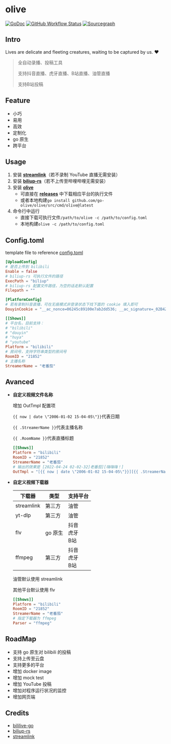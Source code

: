 # olive

[![GoDoc](https://img.shields.io/badge/GoDoc-Reference-blue?style=for-the-badge&logo=go)](https://pkg.go.dev/github.com/go-olive/olive?tab=doc)
[![GitHub Workflow Status](https://img.shields.io/github/workflow/status/go-olive/olive/goreleaser?style=for-the-badge)](https://github.com/go-olive/olive/actions/workflows/release.yml)
[![Sourcegraph](https://img.shields.io/badge/view%20on-Sourcegraph-brightgreen.svg?style=for-the-badge&logo=sourcegraph)](https://sourcegraph.com/github.com/go-olive/olive)

## Intro

Lives are delicate and fleeting creatures, waiting to be captured by us. ❤

> 全自动录播、投稿工具
>
> 支持抖音直播、虎牙直播、B站直播、油管直播
>
> 支持B站投稿

## Feature

* 小巧
* 易用
* 高效
* 定制化
* go 原生
* 跨平台

## Usage

1. 安装 **[streamlink](https://streamlink.github.io/)**（若不录制 YouTube 直播无需安装）
2. 安装 **[biliup-rs](https://github.com/ForgQi/biliup-rs)**（若不上传至哔哩哔哩无需安装）
3. 安装 [**olive**](https://github.com/go-olive/olive)
    * 可直接在 [**releases**](https://github.com/go-olive/olive/releases) 中下载相应平台的执行文件
    * 或者本地构建`go install github.com/go-olive/olive/src/cmd/olive@latest`
4. 命令行中运行
    * 直接下载可执行文件`/path/to/olive -c /path/to/config.toml`
    * 本地构建`olive -c /path/to/config.toml`

## Config.toml

template file to reference [config.toml](src/tmpl/config.toml)

```toml
[UploadConfig]
# 是否上传到 bilibili
Enable = false
# biliup-rs 可执行文件的路径
ExecPath = "biliup"
# biliup-rs 配置文件路径，为空的话走默认配置
Filepath = ""

[PlatformConfig]
# 若有录制抖音直播，可在无痕模式非登录状态下找下面的 cookie 填入即可
DouyinCookie = "__ac_nonce=06245c89100e7ab2dd536; __ac_signature=_02B4Z6wo00f01LjBMSAAAIDBwA.aJ.c4z1C44TWAAEx696;"

[[Shows]]
# 平台名，目前支持：
# "bilibili"
# "douyin"
# "huya"
# "youtube"
Platform = "bilibili"
# 房间号，支持字符串类型的房间号
RoomID = "21852"
# 主播名称
StreamerName = "老番茄"
```

## Avanced

* **自定义视频文件名称**

    增加 OutTmpl 配置项

    `{{ now | date \"2006-01-02 15-04-05\"}}`代表日期

    `{{ .StreamerName }}`代表主播名称

    `{{ .RoomName }}`代表直播标题

    ```toml
    [[Shows]]
    Platform = "bilibili"
    RoomID = "21852"
    StreamerName = "老番茄"
    # 输出的效果是 [2022-04-24 02-02-32]老番茄][嗨嗨嗨！]
    OutTmpl = "[{{ now | date \"2006-01-02 15-04-05\"}}][{{ .StreamerName }}][{{ .RoomName }}]"
    ```

* **自定义视频下载器**

    | 下载器     | 类型    | 支持平台                |
    | ---------- | ------- | ----------------------- |
    | streamlink | 第三方  | 油管                    |
    | yt-dlp     | 第三方  | 油管                    |
    | flv        | go 原生 | 抖音<br />虎牙<br />B站 |
    | ffmpeg     | 第三方  | 抖音<br />虎牙<br />B站 |

    油管默认使用 streamlink

    其他平台默认使用 flv
    
    ```toml
    [[Shows]]
    Platform = "bilibili"
    RoomID = "21852"
    StreamerName = "老番茄"
    # 指定下载器为 ffmpeg
    Parser = "ffmpeg"
    ```

## RoadMap

* 支持 go 原生对 bilibili 的投稿
* 支持上传至云盘
* 支持更多的平台
* 增加 docker image
* 增加 mock test
* 增加 YouTube 投稿
* 增加对程序运行状况的监控
* 增加网页端

## Credits

* [bililive-go](https://github.com/hr3lxphr6j/bililive-go)
* [biliup-rs](https://github.com/ForgQi/biliup-rs)
* [streamlink](https://streamlink.github.io/)

